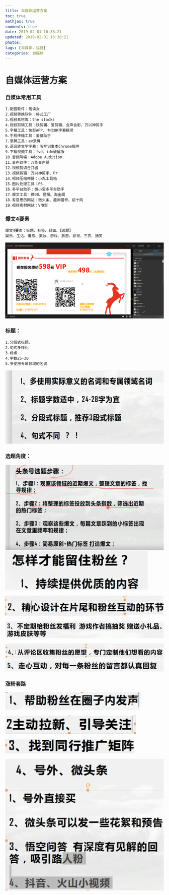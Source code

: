 ```yaml
---
title: 自媒体运营方案
toc: true
mathjax: true
comments: true
date: 2019-02-01 16:38:21
updated: 2019-02-01 16:38:21
photos:
tags: [自媒体，运营]
categories: 自媒体
---
```


# 自媒体运营方案
### 自媒体常用工具
```
1.配音软件：朗读女
2.视频转换软件：格式工厂 
3.视频素材库：the stocks
4.视频剪辑工具：快剪辑、爱剪辑、会声会影、万兴神剪手
5.字幕工具：快影APP、卡拉OK字幕精灵
6.手机传输工具：爱莫助手
7.录屏工具：ev录屏
8.语音转文字字幕：听写记事本Chrome插件
9.下载视频工具：fvd、idm破解版
10.音频降噪：Adobe Audition
11.变声软件：万能变声器
12.视频剪切合并器
13.视频剪辑：万兴神剪手、Pr
14.视频压缩神器：小丸工具箱
15.图片处理工具：PS
16.多平台助手：微小宝多平台助手
17.爆文工具：微90、易撰、淘金阁
18.有意思的网站：微头条、趣闻猎奇、前十网 
19.视频素材网站：V电影
```
### 爆文4要素
```
爆文4要素：标题、标签、封面、【选题】
娱乐、生活、情感、美妆、游戏、旅游、影视、三农、搞笑
```
![截图](自媒体运营方案/jietu1.png)
### 标题：
```
1.分段式标题、
2.句式多样化
3.标点
4.字数25-30
5.多使用专属领域的名词
```
![截图](自媒体运营方案/jietu2.png)
### 选题角度：
![截图](自媒体运营方案/jietu3.png)
![截图](自媒体运营方案/jietu4.png)

![截图](自媒体运营方案/jietu5.png)

![截图](自媒体运营方案/jietu6.png)

![截图](自媒体运营方案/jietu7.png)
![截图](自媒体运营方案/jietu8.png)
### 涨粉套路

![截图](自媒体运营方案/jietu9.png)

![截图](自媒体运营方案/jietu10.png)

![截图](自媒体运营方案/jietu11.png)

![截图](自媒体运营方案/jietu12.png)